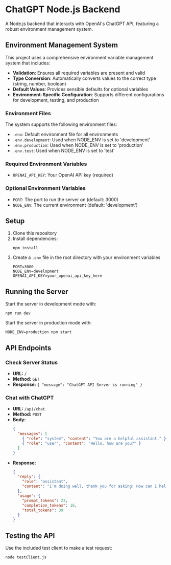 # ChatGPT Node.js Backend

A Node.js backend that interacts with OpenAI's ChatGPT API, featuring a robust environment management system.

## Environment Management System

This project uses a comprehensive environment variable management system that includes:

- **Validation**: Ensures all required variables are present and valid
- **Type Conversion**: Automatically converts values to the correct type (string, number, boolean)
- **Default Values**: Provides sensible defaults for optional variables
- **Environment-Specific Configuration**: Supports different configurations for development, testing, and production

### Environment Files

The system supports the following environment files:

- `.env`: Default environment file for all environments
- `.env.development`: Used when NODE_ENV is set to 'development'
- `.env.production`: Used when NODE_ENV is set to 'production'
- `.env.test`: Used when NODE_ENV is set to 'test'

### Required Environment Variables

- `OPENAI_API_KEY`: Your OpenAI API key (required)

### Optional Environment Variables

- `PORT`: The port to run the server on (default: 3000)
- `NODE_ENV`: The current environment (default: 'development')

## Setup

1. Clone this repository
2. Install dependencies:
   ```
   npm install
   ```
3. Create a `.env` file in the root directory with your environment variables
   ```
   PORT=3000
   NODE_ENV=development
   OPENAI_API_KEY=your_openai_api_key_here
   ```

## Running the Server

Start the server in development mode with:
```
npm run dev
```

Start the server in production mode with:
```
NODE_ENV=production npm start
```

## API Endpoints

### Check Server Status
- **URL:** `/`
- **Method:** `GET`
- **Response:** `{ "message": "ChatGPT API Server is running" }`

### Chat with ChatGPT
- **URL:** `/api/chat`
- **Method:** `POST`
- **Body:**
  ```json
  {
    "messages": [
      { "role": "system", "content": "You are a helpful assistant." },
      { "role": "user", "content": "Hello, how are you?" }
    ]
  }
  ```
- **Response:**
  ```json
  {
    "reply": {
      "role": "assistant",
      "content": "I'm doing well, thank you for asking! How can I help you today?"
    },
    "usage": {
      "prompt_tokens": 23,
      "completion_tokens": 16,
      "total_tokens": 39
    }
  }
  ```

## Testing the API

Use the included test client to make a test request:
```
node testClient.js
``` 